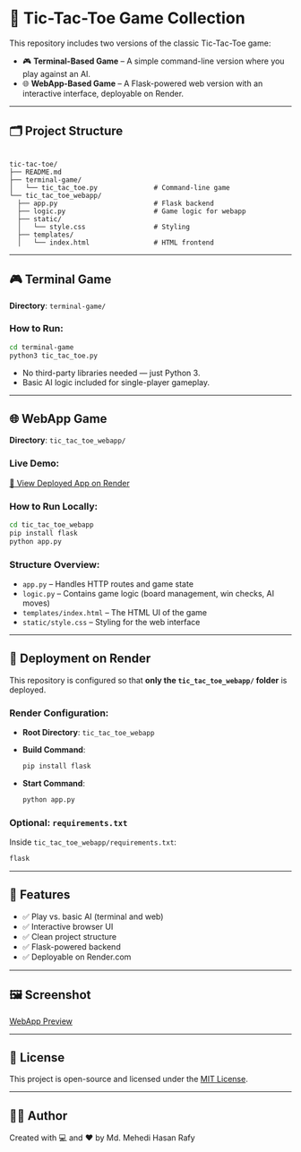 # 🧠 Tic-Tac-Toe Game Collection

This repository includes two versions of the classic Tic-Tac-Toe game:

- 🎮 **Terminal-Based Game** – A simple command-line version where you play against an AI.
- 🌐 **WebApp-Based Game** – A Flask-powered web version with an interactive interface, deployable on Render.

---

## 🗂 Project Structure

```

tic-tac-toe/
├── README.md
├── terminal-game/
│   └── tic_tac_toe.py              # Command-line game
└── tic_tac_toe_webapp/
  ├── app.py                        # Flask backend
  ├── logic.py                      # Game logic for webapp
  ├── static/
  │   └── style.css                 # Styling
  ├── templates/
  │   └── index.html                # HTML frontend

````

---

## 🎮 Terminal Game

**Directory**: `terminal-game/`

### How to Run:
```bash
cd terminal-game
python3 tic_tac_toe.py
````

* No third-party libraries needed — just Python 3.
* Basic AI logic included for single-player gameplay.

---

## 🌐 WebApp Game

**Directory**: `tic_tac_toe_webapp/`

### Live Demo:

[🔗 View Deployed App on Render](https://your-app-name.onrender.com) 

### How to Run Locally:

```bash
cd tic_tac_toe_webapp
pip install flask
python app.py
```

### Structure Overview:

* `app.py` – Handles HTTP routes and game state
* `logic.py` – Contains game logic (board management, win checks, AI moves)
* `templates/index.html` – The HTML UI of the game
* `static/style.css` – Styling for the web interface

---

## 🚀 Deployment on Render

This repository is configured so that **only the `tic_tac_toe_webapp/` folder** is deployed.

### Render Configuration:

* **Root Directory**: `tic_tac_toe_webapp`
* **Build Command**:

  ```bash
  pip install flask
  ```
* **Start Command**:

  ```bash
  python app.py
  ```

### Optional: `requirements.txt`

Inside `tic_tac_toe_webapp/requirements.txt`:

```txt
flask
```

---

## 📌 Features

* ✅ Play vs. basic AI (terminal and web)
* ✅ Interactive browser UI
* ✅ Clean project structure
* ✅ Flask-powered backend
* ✅ Deployable on Render.com

---

## 🖼 Screenshot

[WebApp Preview](tic_tac_toe_webapp/static/screenshot.png)

---

## 📄 License

This project is open-source and licensed under the [MIT License](LICENSE).

---

## 👨‍💻 Author

Created with 💻 and ❤️ by Md. Mehedi Hasan Rafy
